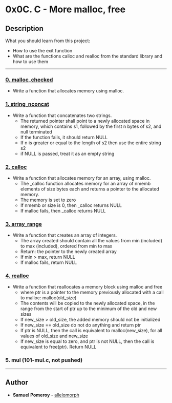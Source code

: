 # 0x0C. C - More malloc, free

## Description
What you should learn from this project:

* How to use the exit function
* What are the functions calloc and realloc from the standard library and how to use them

---

### [0. malloc_checked](./0-malloc_checked.c)
* Write a function that allocates memory using malloc.


### [1. string_nconcat](./1-string_nconcat.c)
* Write a function that concatenates two strings.
  * The returned pointer shall point to a newly allocated space in memory, which contains s1, followed by the first n bytes of s2, and null terminated
  * If the function fails, it should return NULL
  * If n is greater or equal to the length of s2 then use the entire string s2
  * if NULL is passed, treat it as an empty string


### [2. calloc](./2-calloc.c)
* Write a function that allocates memory for an array, using malloc.
  * The _calloc function allocates memory for an array of nmemb elements of size bytes each and returns a pointer to the allocated memory.
  * The memory is set to zero
  * If nmemb or size is 0, then _calloc returns NULL
  * If malloc fails, then _calloc returns NULL


### [3. array_range](./3-array_range.c)
* Write a function that creates an array of integers.
  * The array created should contain all the values from min (included) to max (included), ordered from min to max
  * Return: the pointer to the newly created array
  * If min > max, return NULL
  * If malloc fails, return NULL


### [4. realloc](./100-realloc.c)
* Write a function that reallocates a memory block using malloc and free
  * where ptr is a pointer to the memory previously allocated with a call to malloc: malloc(old_size)
  * The contents will be copied to the newly allocated space, in the range from the start of ptr up to the minimum of the old and new sizes
  * If new_size > old_size, the added memory should not be initialized
  * If new_size == old_size do not do anything and return ptr
  * If ptr is NULL, then the call is equivalent to malloc(new_size), for all values of old_size and new_size
  * If new_size is equal to zero, and ptr is not NULL, then the call is equivalent to free(ptr). Return NULL


### 5. mul (101-mul.c, not pushed)

---

## Author
* **Samuel Pomeroy** - [allelomorph](github.com/allelomorph)